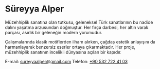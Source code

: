 # Süreyya Alper

Müzehhiplik sanatına olan tutkusu, geleneksel Türk sanatlarının bu nadide dalını yaşatma arzusundan doğmuştur. Her fırça darbesi, her altın varak parçası, asırlık bir geleneğin modern yorumudur.

Çalışmalarında klasik motiflerden ilham alırken, çağdaş estetik anlayışını da harmanlayarak benzersiz eserler ortaya çıkarmaktadır. Her proje, müzehhiplik sanatının incelikli dünyasına açılan bir kapıdır.

E-mail: [sureyyaalper@gmail.com](mailto:sureyyaalper@gmail.com)
Telefon: [+90 532 722 41 03](tel:905327224103)